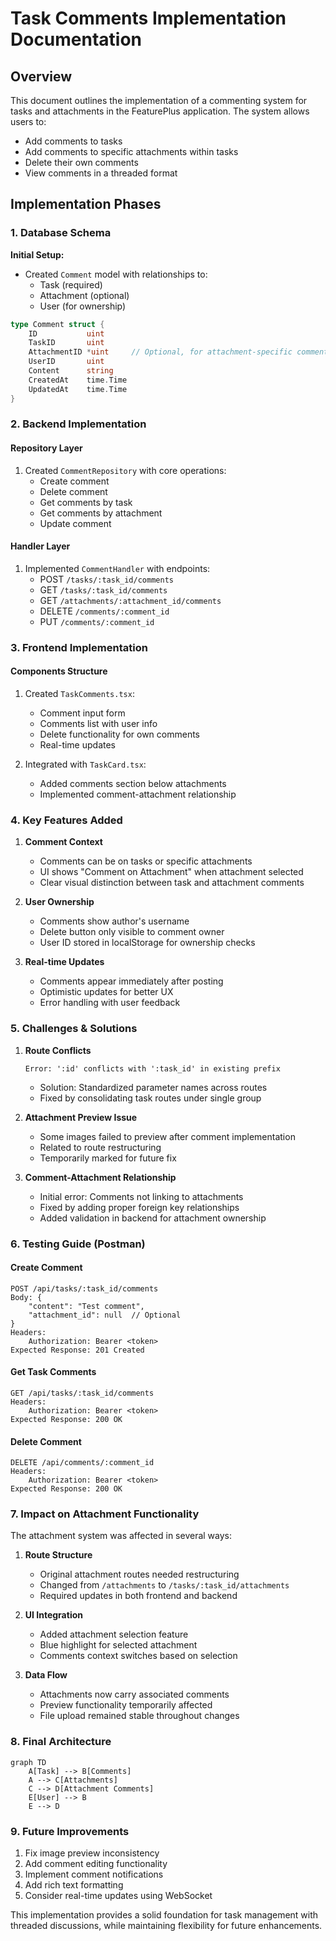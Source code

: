 # Task Comments Implementation Documentation

## Overview
This document outlines the implementation of a commenting system for tasks and attachments in the FeaturePlus application. The system allows users to:
- Add comments to tasks
- Add comments to specific attachments within tasks
- Delete their own comments
- View comments in a threaded format

## Implementation Phases

### 1. Database Schema
**Initial Setup:**
- Created `Comment` model with relationships to:
  - Task (required)
  - Attachment (optional)
  - User (for ownership)
```go
type Comment struct {
    ID           uint
    TaskID       uint
    AttachmentID *uint     // Optional, for attachment-specific comments
    UserID       uint
    Content      string
    CreatedAt    time.Time
    UpdatedAt    time.Time
}
```

### 2. Backend Implementation

#### Repository Layer
1. Created `CommentRepository` with core operations:
   - Create comment
   - Delete comment
   - Get comments by task
   - Get comments by attachment
   - Update comment

#### Handler Layer
1. Implemented `CommentHandler` with endpoints:
   - POST `/tasks/:task_id/comments`
   - GET `/tasks/:task_id/comments`
   - GET `/attachments/:attachment_id/comments`
   - DELETE `/comments/:comment_id`
   - PUT `/comments/:comment_id`

### 3. Frontend Implementation

#### Components Structure
1. Created `TaskComments.tsx`:
   - Comment input form
   - Comments list with user info
   - Delete functionality for own comments
   - Real-time updates

2. Integrated with `TaskCard.tsx`:
   - Added comments section below attachments
   - Implemented comment-attachment relationship

### 4. Key Features Added

1. **Comment Context**
   - Comments can be on tasks or specific attachments
   - UI shows "Comment on Attachment" when attachment selected
   - Clear visual distinction between task and attachment comments

2. **User Ownership**
   - Comments show author's username
   - Delete button only visible to comment owner
   - User ID stored in localStorage for ownership checks

3. **Real-time Updates**
   - Comments appear immediately after posting
   - Optimistic updates for better UX
   - Error handling with user feedback

### 5. Challenges & Solutions

1. **Route Conflicts**
   ```
   Error: ':id' conflicts with ':task_id' in existing prefix
   ```
   - Solution: Standardized parameter names across routes
   - Fixed by consolidating task routes under single group

2. **Attachment Preview Issue**
   - Some images failed to preview after comment implementation
   - Related to route restructuring
   - Temporarily marked for future fix

3. **Comment-Attachment Relationship**
   - Initial error: Comments not linking to attachments
   - Fixed by adding proper foreign key relationships
   - Added validation in backend for attachment ownership

### 6. Testing Guide (Postman)

#### Create Comment
```http
POST /api/tasks/:task_id/comments
Body: {
    "content": "Test comment",
    "attachment_id": null  // Optional
}
Headers: 
    Authorization: Bearer <token>
Expected Response: 201 Created
```

#### Get Task Comments
```http
GET /api/tasks/:task_id/comments
Headers: 
    Authorization: Bearer <token>
Expected Response: 200 OK
```

#### Delete Comment
```http
DELETE /api/comments/:comment_id
Headers: 
    Authorization: Bearer <token>
Expected Response: 200 OK
```

### 7. Impact on Attachment Functionality

The attachment system was affected in several ways:

1. **Route Structure**
   - Original attachment routes needed restructuring
   - Changed from `/attachments` to `/tasks/:task_id/attachments`
   - Required updates in both frontend and backend

2. **UI Integration**
   - Added attachment selection feature
   - Blue highlight for selected attachment
   - Comments context switches based on selection

3. **Data Flow**
   - Attachments now carry associated comments
   - Preview functionality temporarily affected
   - File upload remained stable throughout changes

### 8. Final Architecture

```mermaid
graph TD
    A[Task] --> B[Comments]
    A --> C[Attachments]
    C --> D[Attachment Comments]
    E[User] --> B
    E --> D
```

### 9. Future Improvements

1. Fix image preview inconsistency
2. Add comment editing functionality
3. Implement comment notifications
4. Add rich text formatting
5. Consider real-time updates using WebSocket

This implementation provides a solid foundation for task management with threaded discussions, while maintaining flexibility for future enhancements. 